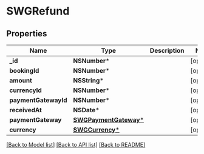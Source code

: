 # SWGRefund

## Properties
Name | Type | Description | Notes
------------ | ------------- | ------------- | -------------
**_id** | **NSNumber*** |  | [optional] 
**bookingId** | **NSNumber*** |  | [optional] 
**amount** | **NSString*** |  | [optional] 
**currencyId** | **NSNumber*** |  | [optional] 
**paymentGatewayId** | **NSNumber*** |  | [optional] 
**receivedAt** | **NSDate*** |  | [optional] 
**paymentGateway** | [**SWGPaymentGateway***](SWGPaymentGateway.md) |  | [optional] 
**currency** | [**SWGCurrency***](SWGCurrency.md) |  | [optional] 

[[Back to Model list]](../README.md#documentation-for-models) [[Back to API list]](../README.md#documentation-for-api-endpoints) [[Back to README]](../README.md)


